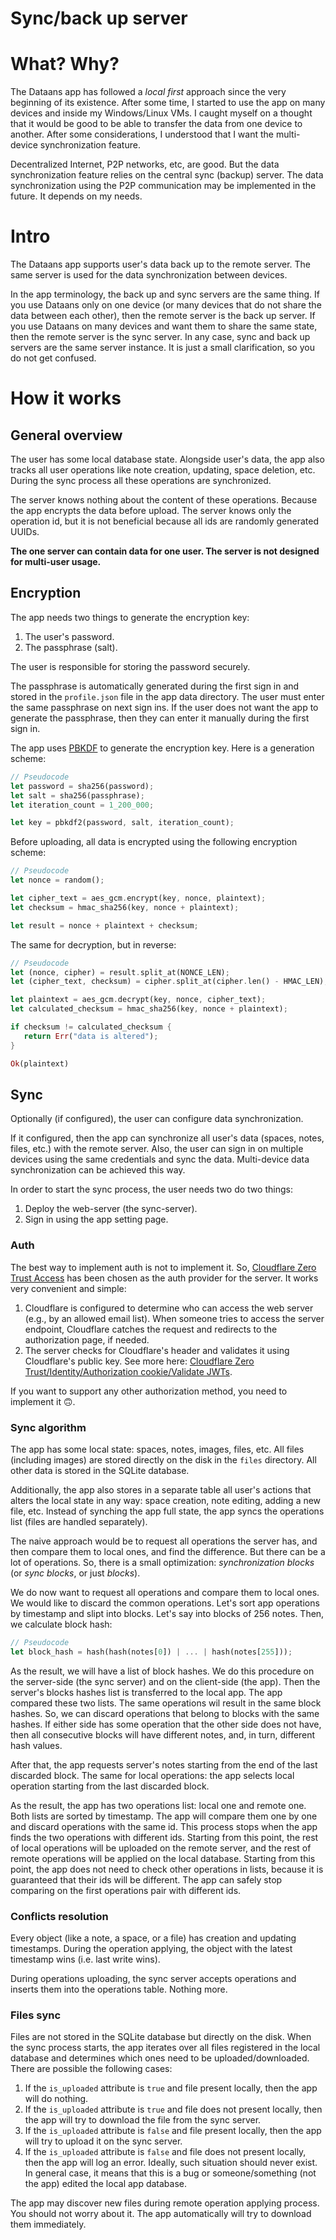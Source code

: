 
# Sync/back up server

# What? Why?

The Dataans app has followed a _local first_ approach since the very beginning of its existence. After some time, I started to use the app on many devices and inside my Windows/Linux VMs.
I caught myself on a thought that it would be good to be able to transfer the data from one device to another.
After some considerations, I understood that I want the multi-device synchronization feature.

Decentralized Internet, P2P networks, etc, are good. But the data synchronization feature relies on the central sync (backup) server.
The data synchronization using the P2P communication may be implemented in the future. It depends on my needs.

# Intro

The Dataans app supports user's data back up to the remote server. The same server is used for the data synchronization between devices.

In the app terminology, the back up and sync servers are the same thing.
If you use Dataans only on one device (or many devices that do not share the data between each other), then the remote server is the back up server.
If you use Dataans on many devices and want them to share the same state, then the remote server is the sync server.
In any case, sync and back up servers are the same server instance. It is just a small clarification, so you do not get confused.

# How it works

## General overview

The user has some local database state. Alongside user's data, the app also tracks all user operations like note creation, updating, space deletion, etc. During the sync process all these operations are synchronized.

The server knows nothing about the content of these operations. Because the app encrypts the data before upload.
The server knows only the operation id, but it is not beneficial because all ids are randomly generated UUIDs.

**The one server can contain data for one user. The server is not designed for multi-user usage.**

## Encryption

The app needs two things to generate the encryption key:

1. The user's password.
2. The passphrase (salt).

The user is responsible for storing the password securely.

The passphrase is automatically generated during the first sign in and stored in the `profile.json` file in the app data directory.
The user must enter the same passphrase on next sign ins. If the user does not want the app to generate the passphrase, then they can enter it manually during the first sign in.

The app uses [PBKDF](https://en.wikipedia.org/wiki/PBKDF2) to generate the encryption key. Here is a generation scheme:

```rust
// Pseudocode
let password = sha256(password);
let salt = sha256(passphrase);
let iteration_count = 1_200_000;

let key = pbkdf2(password, salt, iteration_count);
```

Before uploading, all data is encrypted using the following encryption scheme:

```rust
// Pseudocode
let nonce = random();

let cipher_text = aes_gcm.encrypt(key, nonce, plaintext);
let checksum = hmac_sha256(key, nonce + plaintext);

let result = nonce + plaintext + checksum;
```

The same for decryption, but in reverse:

```rust
// Pseudocode
let (nonce, cipher) = result.split_at(NONCE_LEN);
let (cipher_text, checksum) = cipher.split_at(cipher.len() - HMAC_LEN);

let plaintext = aes_gcm.decrypt(key, nonce, cipher_text);
let calculated_checksum = hmac_sha256(key, nonce + plaintext);

if checksum != calculated_checksum {
   return Err("data is altered");
}

Ok(plaintext)
```

## Sync

Optionally (if configured), the user can configure data synchronization.

If it configured, then the app can synchronize all user's data (spaces, notes, files, etc.) with the remote server. Also, the user can sign in on multiple devices using the same credentials and sync the data. Multi-device data synchronization can be achieved this way.

In order to start the sync process, the user needs two do two things:

1. Deploy the web-server (the sync-server).
2. Sign in using the app setting page.

### Auth

The best way to implement auth is not to implement it. So, [Cloudflare Zero Trust Access](https://www.cloudflare.com/zero-trust/products/access/) has been chosen as the auth provider for the server.
It works very convenient and simple:

1. Cloudflare is configured to determine who can access the web server (e.g., by an allowed email list).
   When someone tries to access the server endpoint, Cloudflare catches the request and redirects to the authorization page, if needed.
2. The server checks for Cloudflare's header and validates it using Cloudflare's public key. See more here: [Cloudflare Zero Trust/Identity/Authorization cookie/Validate JWTs](https://developers.cloudflare.com/cloudflare-one/identity/authorization-cookie/validating-json/).

If you want to support any other authorization method, you need to implement it :upside_down_face:.

### Sync algorithm

The app has some local state: spaces, notes, images, files, etc. All files (including images) are stored directly on the disk in the `files` directory.
All other data is stored in the SQLite database.

Additionally, the app also stores in a separate table all user's actions that alters the local state in any way: space creation, note editing, adding a new file, etc. Instead of synching the app full state, the app syncs the operations list (files are handled separately).

The naive approach would be to request all operations the server has, and then compare them to local ones, and find the difference. But there can be a lot of operations. So, there is a small optimization: _synchronization blocks_ (or _sync blocks_, or just _blocks_).

We do now want to request all operations and compare them to local ones. We would like to discard the common operations. Let's sort app operations by timestamp and slipt into blocks. Let's say into blocks of 256 notes. Then, we calculate block hash:

```rust
// Pseudocode
let block_hash = hash(hash(notes[0]) | ... | hash(notes[255]));
```

As the result, we will have a list of block hashes. We do this procedure on the server-side (the sync server) and on the client-side (the app). 
Then the server's blocks hashes list is transferred to the local app. The app compared these two lists. The same operations wil result in the same block hashes.
So, we can discard operations that belong to blocks with the same hashes. If either side has some operation that the other side does not have, then all consecutive blocks will have different notes, and, in turn, different hash values.

After that, the app requests server's notes starting from the end of the last discarded block. The same for local operations: the app selects local operation starting from the last discarded block.

As the result, the app has two operations list: local one and remote one. Both lists are sorted by timestamp. The app will compare them one by one and discard operations with the same id.
This process stops when the app finds the two operations with different ids. Starting from this point, the rest of local operations will be uploaded on the remote server, and the rest of remote operations will be applied on the local database.
Starting from this point, the app does not need to check other operations in lists, because it is guaranteed that their ids will be different.
The app can safely stop comparing on the first operations pair with different ids.

### Conflicts resolution

Every object (like a note, a space, or a file) has creation and updating timestamps. During the operation applying, the object with the latest timestamp wins (i.e. last write wins).

During operations uploading, the sync server accepts operations and inserts them into the operations table. Nothing more.

### Files sync

Files are not stored in the SQLite database but directly on the disk.
When the sync process starts, the app iterates over all files registered in the local database and determines which ones need to be uploaded/downloaded.
There are possible the following cases:

1. If the `is_uploaded` attribute is `true` and file present locally, then the app will do nothing.
2. If the `is_uploaded` attribute is `true` and file does not present locally, then the app will try to download the file from the sync server.
1. If the `is_uploaded` attribute is `false` and file present locally, then the app will try to upload it on the sync server.
1. If the `is_uploaded` attribute is `false` and file does not present locally, then the app will log an error.
   Ideally, such situation should never exist. In general case, it means that this is a bug or someone/something (not the app) edited the local app database.

The app may discover new files during remote operation applying process. You should not worry about it. The app automatically will try to download them immediately.
